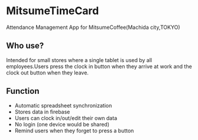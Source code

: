 # MitsumeTimeCard
Attendance Management App for MitsumeCoffee(Machida city,TOKYO)

## Who use?
Intended for small stores where a single tablet is used by all employees.Users press the clock in button when they arrive at work and the clock out button when they leave.

## Function
- Automatic spreadsheet synchronization
- Stores data in firebase
- Users can clock in/out/edit their own data
- No login (one device would be shared)
- Remind users when they forget to press a button
